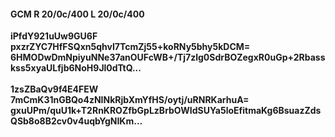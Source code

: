 #### GCM R 20/0c/400 L 20/0c/400
**iPfdY921uUw9GU6F**<br/>**pxzrZYC7HfFSQxn5qhvI7TcmZj55+koRNy5bhy5kDCM=**<br/>**6HMODwDmNpiyuNNe37anOUFcWB+/Tj7zlg0SdrBOZegxR0uGp+2Rbasskss5xyaULfjb6NoH9Jl0dTtQ...**<br/><br/>
**1zsZBaQv9f4E4FEW**<br/>**7mCmK31nGBQo4zNINkRjbXmYfHS/oytj/uRNRKarhuA=**<br/>**gxuUPm/quU1k+T2RnKROZfbGpLzBrbOWIdSUYa5loEfitmaKg6BsuazZdsQSb8o8B2cv0v4uqbYgNIKm...**